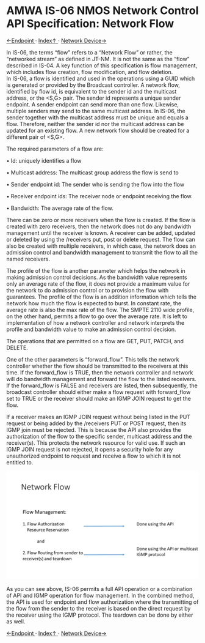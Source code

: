 # AMWA IS-06 NMOS Network Control API Specification: Network Flow

[←Endpoint ](2.0._Endpoint.md) · [ Index↑ ](..) · [Network Device→](4.0._Network_Device.md)



In IS-06, the terms “flow” refers to a “Network Flow” or rather, the “networked stream” as defined in JT-NM. It is not the same as the “flow” described in IS-04.  A key function of this specification is flow management, which includes flow creation, flow modification, and flow deletion.  
In IS-06, a flow is identified and used in the operations using a GUID which is generated or provided by the Broadcast controller. A network flow, identified by flow id, is equivalent to the sender id and the multicast address, or the <S,G> pair. The sender id represents a unique sender endpoint. A sender endpoint can send more than one flow. Likewise, multiple senders may send to the same multicast address. In IS-06, the sender together with the multicast address must be unique and equals a flow. Therefore, neither the sender id nor the multicast address can be updated for an existing flow. A new network flow should be created for a different pair of <S,G>.

The required parameters of a flow are:

•	Id: uniquely identifies a flow

•	Multicast address: The multicast group address the flow is send to

•	Sender endpoint id: The sender who is sending the flow into the flow

•	Receiver endpoint ids: The receiver node or endpoint receiving the flow. 

•	Bandwidth: The average rate of the flow.  


There can be zero or more receivers when the flow is created. If the flow is created with zero receivers, then the network does not do any bandwidth management until the receiver is known. A receiver can be added, updated or deleted by using the /receivers put, post or delete request.  The flow can also be created with multiple receivers, in which case, the network does an admission control and bandwidth management to transmit the flow to all the named receivers. 

The profile of the flow is another parameter which helps the network in making admission control decisions. As the bandwidth value represents only an average rate of the flow, it does not provide a maximum value for the network to do admission control or to provision the flow with guarantees. The profile of the flow is an addition information which tells the network how much the flow is expected to burst. In constant rate, the average rate is also the max rate of the flow. The SMPTE 2110 wide profile, on the other hand, permits a flow to go over the average rate. It is left to implementation of how a network controller and network interprets the profile and bandwidth value to make an admission control decision.  

The operations that are permitted on a flow are GET, PUT, PATCH, and DELETE. 

One of the other parameters is “forward_flow”. This tells the network controller whether the flow should be transmitted to the receivers at this time. If the forward_flow is TRUE, then the network controller and network will do bandwidth management and forward the flow to the listed receivers.  If the forward_flow is FALSE and receivers are listed, then subsequently, the broadcast controller should either make a flow request with forward_flow set to TRUE or the receiver should make an IGMP JOIN request to get the flow. 

If a receiver makes an IGMP JOIN request without being listed in the PUT request or being added by the /receivers PUT or POST request, then its IGMP join must be rejected. This is because the API also provides the authorization of the flow to the specific sender, multicast address and the receiver(s). This protects the network resource for valid use. If such an IGMP JOIN request is not rejected, it opens a security hole for any unauthorized endpoint to request and receive a flow to which it is not entitled to. 

![Class Diagram](images/Network-Flow.png)

As you can see above, IS-06 permits a full API operation or a combination of API and IGMP operation for flow management. In the combined method, the API is used for endpoint and flow authorization where the transmitting of the flow from the sender to the receiver is based on the direct request by the receiver using the IGMP protocol. The teardown can be done by either as well.  


[←Endpoint ](2.0._Endpoint.md) · [ Index↑ ](..) · [Network Device→](4.0._Network_Device.md)

